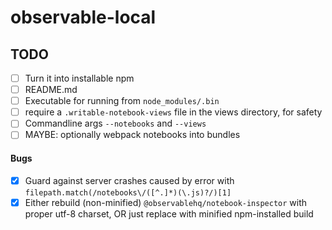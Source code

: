 # observable-local

## TODO

- [ ] Turn it into installable npm
- [ ] README.md
- [ ] Executable for running from `node_modules/.bin`
- [ ] require a `.writable-notebook-views` file in the views directory, for safety
- [ ] Commandline args `--notebooks` and `--views`
- [ ] MAYBE: optionally webpack notebooks into bundles

#### Bugs

- [x] Guard against server crashes caused by error with `filepath.match(/notebooks\/([^.]*)(\.js)?/)[1]`
- [x] Either rebuild (non-minified) `@observablehq/notebook-inspector` with proper utf-8 charset, OR just replace with minified npm-installed build
